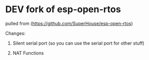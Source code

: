 # DEV fork of esp-open-rtos

pulled from (https://github.com/SuperHouse/esp-open-rtos)

Changes:

1) Silent serial port (so you can use the serial port for other stuff)

2) NAT Functions


